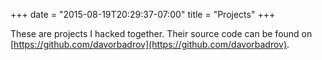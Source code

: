 +++
date = "2015-08-19T20:29:37-07:00"
title = "Projects"
+++

These are projects I hacked together. Their source code can be found on  [https://github.com/davorbadrov](https://github.com/davorbadrov).
